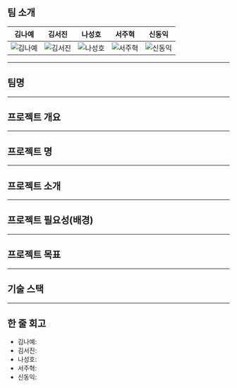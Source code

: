 ## 팀 소개
| **김나예** | **김서진** | **나성호** | **서주혁** | **신동익** |
|:----------:|:----------:|:----------:|:----------:|:----------:|
| ![김나예](https://github.com/SKNETWORKS-FAMILY-AICAMP/SKN07-2nd-3Team/blob/main/images/%EC%9D%B8%ED%98%95.png) | ![김서진](https://i.namu.wiki/i/yHMdZs8LhKDP0D0XmvNkWe4NplRU5BDyXiZNDk5BTOd9ON5KtykFiDO_Q7SDpQLA-q9Q4fyFKfzM3apcZnPGtg.webp) | ![나성호](https://github.com/SKNETWORKS-FAMILY-AICAMP/SKN07-2nd-3Team/blob/main/images/%EC%8A%A4%EB%85%B8%EC%9A%B0%EB%A7%A8.png) | ![서주혁](https://github.com/SKNETWORKS-FAMILY-AICAMP/SKN07-2nd-3Team/blob/main/images/baby.jpg) | ![신동익](https://github.com/SKNETWORKS-FAMILY-AICAMP/SKN07-2nd-3Team/blob/main/images/%EB%8F%99%EC%9D%B5.jpg) |

---

## 팀명

---

## 프로젝트 개요

---

## 프로젝트 명

---

## 프로젝트 소개

---

## 프로젝트 필요성(배경)

---

## 프로젝트 목표

---

## 기술 스택

---

## 한 줄 회고
- 김나예:
- 김서진:
- 나성호:
- 서주혁:
- 신동익:
